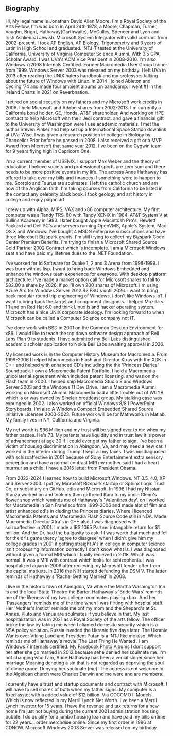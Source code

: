 <h2>Biography</h2>
Hi, My legal name is Jonathan David Allen Moore. I'm a Royal Society of the Arts Fellow, I'm was born in April 24th 1978, a Moore, Chapman, Turner, Vaughn, Bright, Hathaway(Garthwaite), McCulley, Spencer and Lyon and Irish Ashkenazi Jewish. Microsoft System Integrator with valid contract from 2002-present. I took AP English, AP Biology, Trigonometry and 3 years of Latin in High School and graduated. INTJ-T tested at the University of California, University of Virginia Computer Science Alumni. With 3.5 GPA Scholar Award. I was UVa's ACM Vice President in 2008-2010. I'm also Windows 7/2008 Internals Certified. Former Macromedia User Group trainer from 1999. Windows Server 2003 was released on my birthday. I left UVa in 2013 after reading the UNIX haters handbook and my professors talking about the future of Windows with Linux. In 2014 I joined Ableton and Cycling '74 and made four ambient albums on bandcamp. I went #1 in the Ireland Charts in 2021 on Reverbnation.

I retired on social security on my fathers and my Microsoft work credits in 2006. I held Microsoft and Adobe shares from 2002-2013. I'm currently a California bond holder, GE, Honda, AT&T shareholder, And working on HPE contract to help Microsoft with their Jedi contract. and gave a financial gift to the University of Washington were I use academic materials. I met the author Steven Pinker and help set up a International Space Station downlink at UVa-Wise. I was given a research position in college in Biology by Chancellor Prior before he passed in 2008. I also received a gift or a MVP Award from Microsoft that same year 2012. I've been on the Cygwin team for 9 years flying high in Capricorn One.

I'm a current member of USENIX. I support Max Weber and the theory of education. I believe society and professional sports are zero sum and there needs to be more positive events in my life. The actress Anne Hathaway has offered to take over my bills and finances if something were to happen to me. Scorpio and Taurus are soulmates. I left the catholic church and am now of the Anglican faith. I'm taking courses from California to be listed in the contact any celebrity black book. I took geology and art history in college and enjoy pagan art.

I grew up with Alpha, MIPS, VAX and x86 computer architecture. My first computer was a Tandy TRS-80 with Tandy XENIX in 1984. AT&T System V at Sullins Academy in 1983. I later bought Apple Macintosh Pro's, Hewlett Packard and Dell PC's and servers running OpenVMS, Apple's System, Mac OS X and Windows. I've bought 4 MSDN enterprise subscriptions and have three Microsoft Bizspark grants. I'm still trying to collect my Bizspark Code Center Premium Benefits. I'm trying to finish a Microsoft Shared Source Gold Partner 2002 Contract which is incomplete. I am a Microsoft Windows seat and have paid my lifetime dues to the .NET Foundation.

I've worked for Id Software for Quake 1, 2 and 3 Arena from 1996-1999. I was born with as lisp. I want to bring back Windows Embedded and enhance the windows team experience for everyone. With desktop platform architecture. I've made a market option call for Microsoft shares to fall to $82.00 a share by 2026. if so I'll own 200 shares of Microsoft. I'm using Azure Arc for Windows Server 2012 R2 ESU's until 2026. I want to bring back modular round trip engineering of Windows. I don't like Windows IoT. I want to bring back the target and component designers. I helped Mozilla v. 1.1 and on Red Hat 6.0 and think Linux is and hacker operating system. Microsoft has a nice UNIX corporate ideology. I'm looking forward to when Microsoft can be called a Computer Science company not IT.

I've done work with BSD in 2001 on the Common Desktop Environment for x86. I would like to teach the top down software design approach of Bell Labs Plan 9 to students. I have submitted my Bell Labs distinguished academic scholar application to Nokia Bell Labs awaiting approval in 2026.

My licensed work is in the Computer History Museum for Macromedia. From 1999-2006 I helped Macromedia in Flash and Director Xtras with the XDK in C++ and helped with enhanced CD's including the the 'Princess Diaries' Soundtrack. I own a Macromedia Patent Portfolio. I hold a Macromedia unicolaterial agreement which includes patent licensing. and was on the Flash team in 2000. I helped ship Macromedia Studio 8 and Windows Server 2003 and the Windows 11 Dev Drive. I am a Macromedia Alumni working on Microsoft Alumni. Macromedia had a little trouble out of WCYB which is or was owned by Sinclair broadcast group. My stalking case was expunged in 2002. I also worked on official Windows 8/8.1 PowerPoint Storyboards. I'm also A Windows Compact Embedded Shared Source Initiative Licensee 2000-2023. Future work will be for Mathworks in Matlab. My family lives in NY, California and Virginia.

My net worth is $36 Million and my trust will be signed over to me when my father passes. He's 73. My patents have liquidity and in trust law it is power of advancement at age 30 if I could ever get my father to sign. I've been a victim of housing discrimination in Abingdon, Va, and may need a new car. I worked in the interior during Trump. I kept all my taxes. I was misdiagnosed with schizoaffective in 2001 because of Sony Entertainment extra sensory perception and have a normal contrast MRI my mother said I had a heart murmur as a child. I have a 2016 letter from President Obama.

From 2022-2024 I learned how to build Microsoft Windows. NT 3.5, 4.0, XP and Server 2003. I put my Microsoft Bizspark startup or Sphinx Logic Trust Co, or subsidiary on GitHub. edia and Microsoft. In 1998 I had my Nissian Stanza worked on and took my then girlfreind Kara to my uncle Glenn's flower shop which reminds me of Hathaway's 'Valentines day'. on I worked for Macromedia in San Fransisco from 1999-2006 and made alot of film and artist enhanced cd's in cluding the Princess diaries. Where I licenced Macromedia Patents and Macromedia Flash Source Code still in NDA. Made Macromedia Director Xtra's in C++ also, I was diagnosed with scizoaffective in 2001. I made a IRS 1065 Partner intangable return for $1 million. And the Dr. had the ballgasity to ask if I was worth that much and fell for the dr's game theroy 'agree to disagree' when I didn't give him my college grades in 2001 if getting straight A's in college in computer science isn't processing information correctly I don't know what is. I was diagnosed without given a formal MRI which I finally recieved in 2018. Which was normal. It was a MRI with contrast which looks for schizophenia. I was hospitalized agian in 2006 after recieving my Microsoft tender offer from the capital markets. In 2016 the NIH started defunding the DSM V. The latter reminds of Hathaway's 'Rachel Getting Married' in 2008.</p> 

<p>I live in the historic town of Abingdon, Va where the Martha Washington Inn is and the local State Theatre the Barter. Hathaway's 'Bride Wars' reminds me of the likeness of my two college roommates playing xbox. And her 'Passengers' reminds me of the time when I was flirting with hospital staff. Her 'Mother's Instict' reminds me onf my mom and the Shepard's at St. Annes. Pluto and Venus are soulmates if you believe in that. My last hospitalization was in 2021 as a Royal Society of the arts fellow. The officer broke the law by taking me when I cliamed domesitc security which is a NSA policy violation. Russia invaded the Ukranie five days later. The Ukranie War is over Viking Land and President Putan is a INTJ like me also. Which reminds me of Hathaway's movie 'The Last Thing He Wanted'. I am Windows 7 internals certified. <a target="_self" href="https://www.facebook.com/jonathandavidlyonmoore/photos_albums">My Facebook Photo Albums</a> I dont support her after she go married in 2012 because sehe denied her soulmate me. I'm not changing who I am, Anne Hathaway has been a venial sinner since her marriage Meaning denoting a sin that is not regarded as depriving the soul of divine grace. Denying her soulmate (me). The actress is not welcome in the Algelican church were Charles Darwin and me were and are members.
</p>

<p>I currently have a trust and startup documents and contract with Microsoft. I will have to sell shares of both when my father signs. My computer is a fixed asstet with a added value of $12 billion. Via COCOMO II Models. Which is now reflected in my Merril Lynch Net Worth. I've been a Merril Lynch investor for 15 years. I have the revenue and tax returns for a new home I'm just not buying during the current 2021 administration housing bubble. I do quialify for a jumbo housing loan and have paid my bills ontime for 22 years. I order merchdise online. Since my first order in 1996 at CDNOW. Microsoft Windows 2003 Server was released on my birthday.</p>
